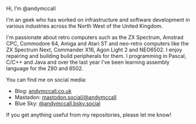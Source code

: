 Hi, I’m @andymccall

I'm an geek who has worked on infrastructure and software development in various industries across the North West of the United Kingdom.

I'm passionate about retro computers such as the ZX Spectrum, Amstrad CPC, Commodore 64, Amiga and Atari ST and neo-retro computers like the ZX Spectrum Next, Commander X16, Agon Light 2 and NEO6502. I enjoy repairing and building build peripherals for them. I programming in Pascal, C/C++ and Java and over the last year I've been learning assembly language for the Z80 and 6502.

You can find me on social media:
  - Blog: [andymccall.co.uk](http://www.andymccall.co.uk)
  - Mastadon: [mastodon.social/@andymccall](https://mastodon.social/@andymccall)
  - Blue Sky: [@andymccall.bsky.social](https://bsky.app/profile/andymccall.bsky.social)

If you get anything useful from my repositories, please let me know!

<!---
andymcall/andymccall is a ✨ special ✨ repository because its `README.md` (this file) appears on your GitHub profile.
You can click the Preview link to take a look at your changes.
--->